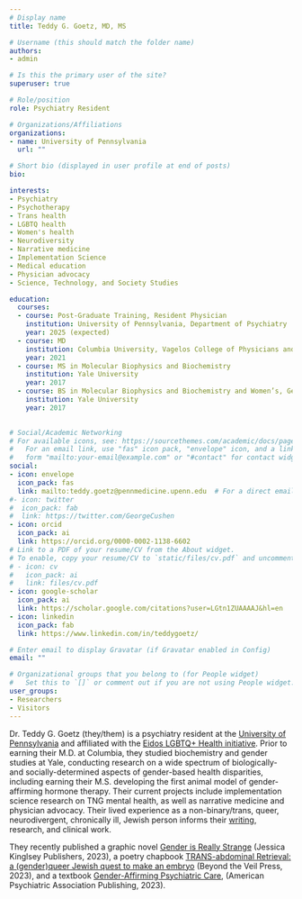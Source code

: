 ```yaml
---
# Display name
title: Teddy G. Goetz, MD, MS

# Username (this should match the folder name)
authors:
- admin

# Is this the primary user of the site?
superuser: true

# Role/position
role: Psychiatry Resident

# Organizations/Affiliations
organizations:
- name: University of Pennsylvania
  url: ""

# Short bio (displayed in user profile at end of posts)
bio: 

interests:
- Psychiatry
- Psychotherapy
- Trans health
- LGBTQ health
- Women's health 
- Neurodiversity
- Narrative medicine
- Implementation Science
- Medical education
- Physician advocacy
- Science, Technology, and Society Studies

education:
  courses:
  - course: Post-Graduate Training, Resident Physician
    institution: University of Pennsylvania, Department of Psychiatry
    year: 2025 (expected)
  - course: MD
    institution: Columbia University, Vagelos College of Physicians and Surgeons
    year: 2021 
  - course: MS in Molecular Biophysics and Biochemistry
    institution: Yale University
    year: 2017
  - course: BS in Molecular Biophysics and Biochemistry and Women’s, Gender, and Sexuality Studies
    institution: Yale University
    year: 2017
  

# Social/Academic Networking
# For available icons, see: https://sourcethemes.com/academic/docs/page-builder/#icons
#   For an email link, use "fas" icon pack, "envelope" icon, and a link in the
#   form "mailto:your-email@example.com" or "#contact" for contact widget.
social:
- icon: envelope
  icon_pack: fas
  link: mailto:teddy.goetz@pennmedicine.upenn.edu  # For a direct email link, use "mailto: teddy.goetz@columbia.edu".
#- icon: twitter
#  icon_pack: fab
#  link: https://twitter.com/GeorgeCushen
- icon: orcid
  icon_pack: ai
  link: https://orcid.org/0000-0002-1138-6602
# Link to a PDF of your resume/CV from the About widget.
# To enable, copy your resume/CV to `static/files/cv.pdf` and uncomment the lines below.
# - icon: cv
#   icon_pack: ai
#   link: files/cv.pdf
- icon: google-scholar
  icon_pack: ai
  link: https://scholar.google.com/citations?user=LGtn1ZUAAAAJ&hl=en
- icon: linkedin
  icon_pack: fab
  link: https://www.linkedin.com/in/teddygoetz/

# Enter email to display Gravatar (if Gravatar enabled in Config)
email: ""

# Organizational groups that you belong to (for People widget)
#   Set this to `[]` or comment out if you are not using People widget.
user_groups:
- Researchers
- Visitors
---
```


Dr. Teddy G. Goetz (they/them) is a psychiatry resident at the [University of Pennsylvania](https://www.med.upenn.edu/psychres/) and affiliated with the [Eidos LGBTQ+ Health initiative](https://penneidos.org/). Prior to earning their M.D. at Columbia, they studied biochemistry and gender studies at Yale, conducting research on a wide spectrum of biologically- and socially-determined aspects of gender-based health disparities, including earning their M.S. developing the first animal model of gender-affirming hormone therapy. Their current projects include implementation science research on TNG mental health, as well as narrative medicine and physician advocacy. Their lived experience as a non-binary/trans, queer, neurodivergent, chronically ill, Jewish person informs their [writing](amazon.com/author/teddygoetz), research, and clinical work.

They recently published a graphic novel [Gender is Really Strange](https://us.jkp.com/products/gender-is-really-strange?_pos=1&_psq=gender+is+really+str&_ss=e&_v=1.0) (Jessica Kinglsey Publishers, 2023), a poetry chapbook [TRANS-abdominal Retrieval: a (gender)queer Jewish quest to make an embryo](https://www.amazon.com/TRANSabdominal-Retrieval-gender-Jewish-embryo-ebook/dp/B0CD7J446C/ref=sr_1_1?crid=26TDDXG4MAR8Q&keywords=transabdominal+retrieval&qid=1690904124&sprefix=transabdominal+retrieval%2Caps%2C66&sr=8-1) (Beyond the Veil Press, 2023), and a textbook [Gender-Affirming Psychiatric Care](https://www.appi.org/Products/Gender-Related-Issues/Gender-Affirming-Psychiatric-Care?sku=37472), (American Psychiatric Association Publishing, 2023).
